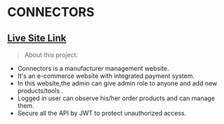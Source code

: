 # CONNECTORS

## [Live Site Link](https://connectors-975af.web.app/)


> About this project:

- Connectors is a manufacturer management website.
- It's an e-commerce website with integrated payment system.
- In this website,the admin can give admin role to anyone and add new products/tools .
- Logged in user can observe his/her order products and can manage them.
- Secure all the API by JWT to protect unauthorized access.

